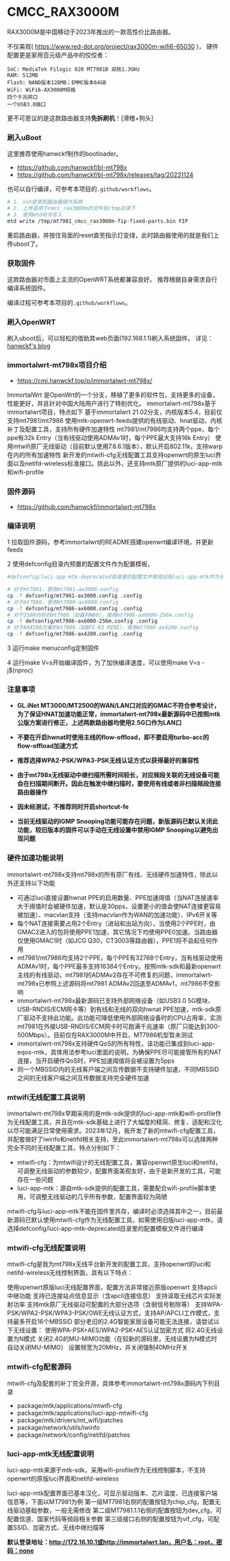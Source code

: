 # CMCC_RAX3000M
RAX3000M是中国移动于2023年推出的一款高性价比路由器。

不仅美观( https://www.red-dot.org/project/rax3000m-wifi6-65030 )，
硬件配置更是家用百元级产品中的佼佼者：
```text
SoC: MediaTek Filogic 820 MT7981B 双核1.3GHz
RAM: 512MB
Flash: NAND版本128MB；EMMC版本64GB
WiFi: WiFi6-AX3000M规格
四个千兆网口
一个USB3.0插口
```

更不可思议的是这款路由器支持**免拆刷机**！[滑稽+狗头]

### 刷入uBoot
这里推荐使用hanwckf制作的bootloader。
- https://github.com/hanwckf/bl-mt798x
- https://github.com/hanwckf/bl-mt798x/releases/tag/20231124

也可以自行编译，可参考本项目的`.github/workflows`。

```bash
# 1. ssh登录到路由器操作系统
# 2. 上传适用于cmcc_rax3000m的文件到/tmp目录下
# 3. 使用mtd命令写入
mtd write /tmp/mt7981_cmcc_rax3000m-fip-fixed-parts.bin FIP
```
重启路由器，并按住背面的reset直至指示灯变绿，此时路由器使用的就是我们上传uboot了。

### 获取固件
这款路由器对市面上主流的OpenWRT系统都兼容良好。
推荐根据自身需求自行编译系统固件。

编译过程可参考本项目的`.github/workflows`。

### 刷入OpenWRT
刷入uboot后，可以轻松的借助其web页面(192.168.1.1)刷入系统固件。
详见：
[hanwckf's blog](https://cmi.hanwckf.top/p/mt798x-uboot-usage/#failsafe-webui%E4%BD%BF%E7%94%A8%E8%AF%B4%E6%98%8E)


### immortalwrt-mt798x项目介绍
- https://cmi.hanwckf.top/p/immortalwrt-mt798x/

ImmortalWrt 是OpenWrt的一个分支，移植了更多的软件包，支持更多的设备，性能更好，并且针对中国大陆用户进行了特别优化。
immortalwrt-mt798x基于immortalwrt项目，特点如下
基于immortalwrt 21.02分支，内核版本5.4，目前仅支持mt7981/mt7986
使用mtk-openwrt-feeds提供的有线驱动、hnat驱动、内核补丁及配置工具，支持所有硬件加速特性
mt7981/mt7986均支持两个ppe，每个ppe有32k Entry（当有线驱动使用ADMAv1时，每个PPE最大支持16k Entry）
使用mtwifi原厂无线驱动（目前默认使用7.6.6.1版本），默认开启802.11k，支持warp在内的所有加速特性
新开发的mtwifi-cfg无线配置工具支持openwrt的原生luci界面以及netifd-wireless标准接口。除此以外，还支持mtk原厂提供的luci-app-mtk和wifi-profile

### 固件源码
- https://github.com/hanwckf/immortalwrt-mt798x

### 编译说明
1 拉取固件源码，参考immortalwrt的README搭建openwrt编译环境，并更新feeds

2 使用defconfig目录内预置的配置文件作为配置模板，

```bash
#defconfig/luci-app-mtk-deprecated目录里的配置文件使用旧版luci-app-mtk作为无线配置工具

# 对于mt7981，使用mt7981-ax3000.config
cp -f defconfig/mt7981-ax3000.config .config
# 对于mt7986，使用mt7986-ax6000.config
cp -f defconfig/mt7986-ax6000.config .config
# 对于256M内存的mt7986（如磊科N60），使用mt7986-ax6000-256m.config
cp -f defconfig/mt7986-ax6000-256m.config .config
# 对于AX4200方案的mt7986（如BPI-R3 MINI），使用mt7986-ax4200.config
cp -f defconfig/mt7986-ax4200.config .config
```
3 运行make menuconfig定制固件

4 运行make V=s开始编译固件，为了加快编译速度，可以使用make V=s -j$(nproc)

### 注意事项

- **GL.iNet MT3000/MT2500的WAN/LAN口对应的GMAC不符合参考设计，为了保证HNAT加速功能正常，immortalwrt-mt798x最新源码中已按照mtk公版方案进行修正，上述两款路由器均使用2.5G口作为LAN口**

- **不要在开启hwnat时使用主线的flow-offload，即不要启用turbo-acc的flow-offload加速方式**

- **推荐选择WPA2-PSK/WPA3-PSK无线认证方式以获得最好的兼容性**

- **由于mt798x无线驱动中继扫描所需时间较长，对应频段关联的无线设备可能会在扫描期间断开。因此在触发中继扫描时，要使用有线或者非扫描频段连接路由器操作**

- **因未经测试，不推荐同时开启shortcut-fe**

- **当前无线驱动的IGMP Snooping功能可能存在问题，新版源码已默认关闭此功能，较旧版本的固件可以手动在无线设置中禁用IGMP Snooping以避免出现问题**

### 硬件加速功能说明
immortalwrt-mt798x支持mt798x的所有原厂有线、无线硬件加速特性，除此以外还支持以下功能

- 可通过luci直接设置hwnat PPE的启用数量、PPE加速阈值（当NAT连接速率大于阈值时会被硬件加速，默认是30pps，设置更小的值会使NAT连接更容易被加速）、macvlan支持（支持macvlan作为WAN的加速功能）、IPv6开关等
- 每个NAT连接需要占用2个Entry（进站和出站方向），当使用2个PPE时，由GMAC2进入的包将使用PPE1加速，其它情况下均使用PPE0加速。当路由器仅使用GMAC1时（如JCG Q30，CT3003等路由器），PPE1将不会起任何作用
- mt7981/mt7986均支持2个PPE，每个PPE有32768个Entry，当有线驱动使用ADMAv1时，每个PPE最多支持16384个Entry。按照mtk-sdk和最新openwrt主线的有线驱动，mt7981的ADMAv2存在不可修复的问题，immortalwrt-mt798x已参照上述源码将mt7981 ADMAv2回退至ADMAv1，mt7986不受影响
- immortalwrt-mt798x最新源码已支持外部网络设备（如USB3.0 5G模块、USB-RNDIS/ECM网卡等）到有线和无线的双向hwnat PPE加速，mtk-sdk原厂驱动不支持此功能。此功能可降低使用外部网络设备时的CPU占用率，实测mt7981在外接USB-RNDIS/ECM网卡时可跑满千兆速率（原厂只能达到300-500Mbps）。目前仅在RAX3000M中开启，MT7986机型暂未测试
- immortalwrt-mt798x支持硬件QoS的所有特性，该功能已集成到luci-app-eqos-mtk，具体用法参考luci里面的说明。为确保PPE尽可能接管所有的NAT连接，当开启硬件QoS时，PPE加速阈值将会被设置为5pps
- 同一个MBSSID内的无线客户端之间互传数据不支持硬件加速，不同MBSSID之间的无线客户端之间互传数据支持完全硬件加速

### mtwifi无线配置工具说明
immortalwrt-mt798x早期采用的是mtk-sdk提供的luci-app-mtk和wifi-profile作为无线配置工具，并且在mtk-sdk基础上进行了大幅度的精简、修复、适配和汉化以尽可能满足日常使用需求。2023年12月，我开发了新的mtwifi-cfg配置工具，并配套做好了iwinfo和netifd相关支持，至此immortalwrt-mt798x可以选择两种完全不同的无线配置工具，特点分别如下：

- mtwifi-cfg：为mtwifi设计的无线配置工具，兼容openwrt原生luci和netifd，可调整无线驱动的参数较少，配置界面美观友好，由于是新开发的工具，可能存在一些问题
- luci-app-mtk：源自mtk-sdk提供的配置工具，需要配合wifi-profile脚本使用，可调整无线驱动的几乎所有参数，配置界面较为简陋

mtwifi-cfg与luci-app-mtk不能在固件里共存，编译时必须选择其中之一，目前最新源码已默认使用mtwifi-cfg作为无线配置工具，如需使用旧版luci-app-mtk，请选择defconfig/luci-app-mtk-deprecated目录里的配置模板文件进行编译
### mtwifi-cfg无线配置说明
mtwifi-cfg是我为mt798x无线平台新开发的配置工具，支持openwrt的luci和netifd-wireless无线控制界面，具有以下特点：

使用openwrt原版luci无线配置界面，配置方法非常接近原版openwrt
支持apcli中继功能
支持已连接站点信息显示（含apcli连接信息）
支持读取无线芯片实际发射功率
支持mtk原厂无线驱动可配置的大部分选项（含弱信号剔除等）
支持WPA-PSK/WPA2-PSK/WPA3-PSK/OWE无线认证方式，支持AP/APCLI工作模式，支持最多开启16个MBSSID
部分老旧的2.4G智能家居设备可能无法连接，请尝试以下无线设置：
使用WPA-PSK+AES/WPA2-PSK+AES认证加密方式
将2.4G无线设置为N模式
关闭2.4G的MU-MIMO功能（在较新的源码里，无线设置为N模式时自动关闭MU-MIMO）
设置频宽为20MHz，并关闭强制40MHz开关
### mtwifi-cfg配套源码
mtwifi-cfg及配套的补丁完全开源，具体参考immortalwrt-mt798x源码内下列目录

- package/mtk/applications/mtwifi-cfg
- package/mtk/applications/luci-app-mtwifi-cfg
- package/mtk/drivers/mt_wifi/patches
- package/network/utils/iwinfo
- package/network/config/netifd/patches
### luci-app-mtk无线配置说明
luci-app-mtk来源于mtk-sdk，采用wifi-profile作为无线控制脚本，不支持openwrt的原版luci界面和netifd-wireless

luci-app-mtk配置界面已基本汉化，可显示驱动版本、芯片温度、已连接客户端信息等，下面以MT7981为例
第一级MT7981右侧的配置按钮为chip_cfg，配置无线驱动基础参数，一般无需修改
第二级MT7981.1.1右侧的配置按钮为dev_cfg，可配置信道、国家代码等频段相关参数
第三级接口右侧的配置按钮为vif_cfg，可配置SSID、加密方式、无线中继扫描等

**默认登录地址：http://172.16.10.1或http://immortalwrt.lan，用户名：root，密码：none**
